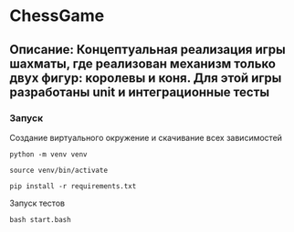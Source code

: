 # ChessGame
## Описание: Концептуальная реализация игры шахматы, где реализован механизм только двух фигур: королевы и коня. Для этой игры разработаны unit и интеграционные тесты
### Запуск
Создание виртуального окружение и скачивание всех зависимостей
```
python -m venv venv
```
```
source venv/bin/activate
```
```
pip install -r requirements.txt
```
Запуск тестов
```
bash start.bash
```